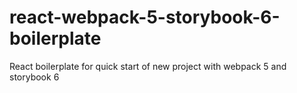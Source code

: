 # react-webpack-5-storybook-6-boilerplate
React boilerplate for quick start of new project with webpack 5 and storybook 6
